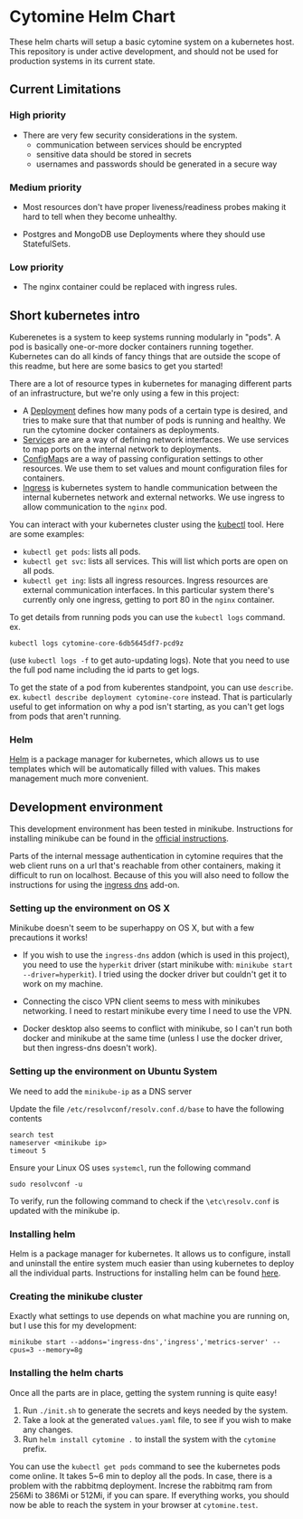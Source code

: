 Cytomine Helm Chart
===================

These helm charts will setup a basic cytomine system on a kubernetes host.
This repository is under active development, and should not be used for
production systems in its current state.

## Current Limitations


### High priority

- There are very few security considerations in the system.
  - communication between services should be encrypted
  - sensitive data should be stored in secrets
  - usernames and passwords should be generated in a secure way

### Medium priority

- Most resources don't have proper liveness/readiness probes making it hard to
  tell when they become unhealthy.

- Postgres and MongoDB use Deployments where they should use StatefulSets.

### Low priority

- The nginx container could be replaced with ingress rules.

## Short kubernetes intro

Kuberenetes is a system to keep systems running modularly in "pods". A pod is
basically one-or-more docker containers running together. Kubernetes can do all
kinds of fancy things that are outside the scope of this readme, but here are
some basics to get you started!

There are a lot of resource types in kubernetes for managing different parts of
an infrastructure, but we're only using a few in this project:

- A
  [Deployment](https://kubernetes.io/docs/concepts/workloads/controllers/deployment/)
  defines how many pods of a certain type is desired, and tries to make sure
  that that number of pods is running and healthy. We run the cytomine docker
  containers as deployments.
- [Service](https://kubernetes.io/docs/concepts/services-networking/service/)s
  are are a way of defining network interfaces. We use services to map ports on
  the internal network to deployments.
- [ConfigMap](https://kubernetes.io/docs/concepts/configuration/configmap/)s
  are a way of passing configuration settings to other resources. We use them
  to set values and mount configuration files for containers.
- [Ingress](https://kubernetes.io/docs/concepts/services-networking/ingress/)
  is kubernetes system to handle communication between the internal kubernetes
  network and external networks. We use ingress to allow communication to the
  `nginx` pod.

You can interact with your kubernetes cluster using the
[kubectl](https://kubernetes.io/docs/reference/kubectl/overview/) tool. Here are
some examples:

- `kubectl get pods`: lists all pods.
- `kubectl get svc`: lists all services. This will list which ports are open on
  all pods.
- `kubectl get ing`: lists all ingress resources. Ingress resources are external
  communication interfaces. In this particular system there's currently only one
  ingress, getting to port 80 in the `nginx` container.

To get details from running pods you can use the `kubectl logs` command.
ex.
```
kubectl logs cytomine-core-6db5645df7-pcd9z
```
(use `kubectl logs -f` to get auto-updating logs). Note that you need to use the
full pod name including the id parts to get logs.

To get the state of a pod from kuberentes standpoint, you can use `describe`.
ex. `kubectl describe deployment cytomine-core` instead. That is particularly
useful to get information on why a pod isn't starting, as you can't get logs
from pods that aren't running.

### Helm

[Helm](https://helm.sh/docs/intro/install) is a package manager for kubernetes,
which allows us to use templates which will be automatically filled with values.
This makes management much more convenient.

## Development environment

This development environment has been tested in minikube. Instructions for
installing minikube can be found in the
[official instructions](https://minikube.sigs.k8s.io/docs/start/).

Parts of the internal message authentication in cytomine requires that the web
client runs on a url that's reachable from other containers, making it difficult
to run on localhost. Because of this you will also need to follow the
instructions for using the
[ingress dns](https://minikube.sigs.k8s.io/docs/handbook/addons/ingress-dns)
add-on.

### Setting up the environment on OS X

Minikube doesn't seem to be superhappy on OS X, but with a few precautions it
works!

-  If you wish to use the `ingress-dns` addon (which is used in this project),
   you need to use the `hyperkit` driver (start minikube with:
   `minikube start --driver=hyperkit`). I tried using the docker driver but
   couldn't get it to work on my machine.

-  Connecting the cisco VPN client seems to mess with minikubes networking. I
   need to restart minikube every time I need to use the VPN.

-  Docker desktop also seems to conflict with minikube, so I can't run both
   docker and minikube at the same time (unless I use the docker driver, but
   then ingress-dns doesn't work).

### Setting up the environment on Ubuntu System

We need to add the `minikube-ip` as a DNS server

Update the file `/etc/resolvconf/resolv.conf.d/base` to have the following contents

```
search test
nameserver <minikube ip>
timeout 5
```

Ensure your Linux OS uses `systemcl`, run the following command

`sudo resolvconf -u`

To verify, run the following command to check if the `\etc\resolv.conf` is updated with the minikube ip.

### Installing helm

Helm is a package manager for kubernetes. It allows us to configure, install and
uninstall the entire system much easier than using kubernetes to deploy all the
individual parts. Instructions for installing helm can be found
[here](https://helm.sh/docs/intro/install).

### Creating the minikube cluster

Exactly what settings to use depends on what machine you are running on, but I
use this for my development:
```
minikube start --addons='ingress-dns','ingress','metrics-server' --cpus=3 --memory=8g
```

### Installing the helm charts

Once all the parts are in place, getting the system running is quite easy!

 1) Run `./init.sh` to generate the secrets and keys needed by the system.
 2) Take a look at the generated `values.yaml` file, to see if you wish to make
    any changes.
 3) Run `helm install cytomine .` to install the system with the `cytomine`
    prefix.

You can use the `kubectl get pods` command to see the kubernetes pods come
online. 
It takes 5~6 min to deploy all the pods. In case, there is a problem with the rabbitmq deployment. Increse the rabbitmq ram from 256Mi to 386Mi or 512Mi, if you can spare. If everything works, you should now be able to reach the system in your browser at `cytomine.test`.
